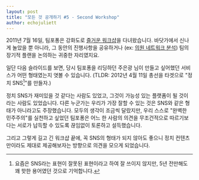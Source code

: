 ```yaml
---
layout: post
title: "모든 것 공개하기 #5 - Second Workshop"
author: echojuliett
---
```


2011년 7월 16일, 팀포퐁은 강화도로 [즐거운 워크샵](https://github.com/teampopong/teampopong.github.io/blob/master/docs/2011-07-16.md)을 다녀왔습니다.
바닷가에서 신나게 놀았을 뿐 아니라,
그 동안의 진행사항을 공유하거나 (ex: [의원 네트워크 분석](http://www.slideshare.net/teampopong/20110723-popong-politician-network-analysis))
팀의 장기적 플랜을 논의하는 귀중한 자리였지요.

일단 다음 슬라이드를 보면, 당시 팀포퐁을 리딩하던 주은광 님이 만들고 싶어했던 서비스가 어떤 형태였는지 엿볼 수 있습니다.
(TLDR: 2012년 4월 11일 총선을 타겟으로 "정치 SNS[^1]"를 만들자.)

<script async class="speakerdeck-embed" data-id="b22c31e84c304a4a896685591ec33b60" data-ratio="1.2994923857868" src="//speakerdeck.com/assets/embed.js"></script>

정치 SNS가 재미있을 것 같다는 사람도 있었고,
그것이 가능성 있는 플랫폼이 될 것이라는 사람도 있었습니다.
다른 누군가는 우리가 가장 잘할 수 있는 것은 SNS와 같은 형태가 아니라고도 주장했습니다.
모두의 생각이 조금씩 달랐지만, 우리 스스로 "완벽한 민주주의"를 실천하고 싶었던 팀포퐁은
어느 한 사람의 의견을 무조건적으로 따르기보다는
서로가 납득할 수 있도록 끊임없이 토론하고 설득했습니다.

그리고 그렇게 길고 긴 워크샵 끝에,
꼭 SNS의 형태가 되지 않아도 좋으니
정치 컨텐츠만이라도 제대로 제공해보자는 방향으로 의견을 모으게 되었습니다.

[^1]: 요즘은 SNS라는 표현이 잘못된 표현이라고 하여 잘 쓰이지 않지만, 5년 전만해도 꽤 핫한 용어였던 것으로 기억합니다.
